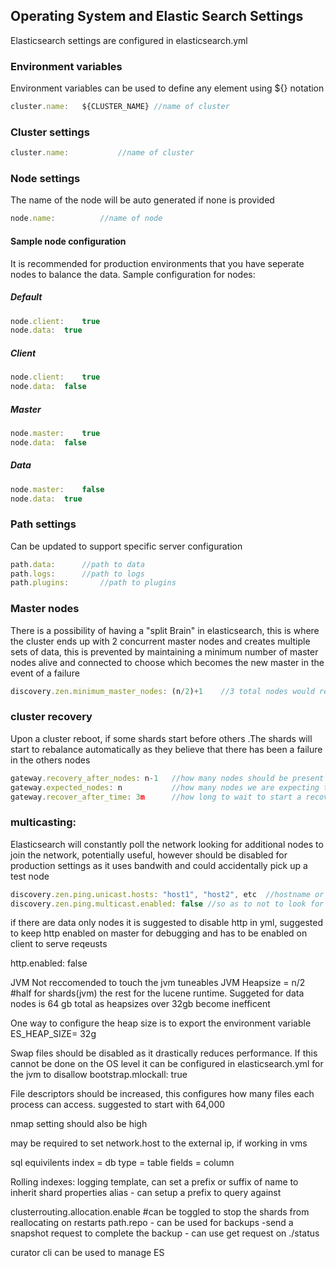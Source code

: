 ## Operating System and Elastic Search Settings

Elasticsearch settings are configured in elasticsearch.yml

### Environment variables
Environment variables can be used to define any element using ${} notation
```javascript
cluster.name:	${CLUSTER_NAME} //name of cluster
```

### Cluster settings
```javascript
cluster.name:			//name of cluster
```

### Node settings
The name of the node will be auto generated if none is provided
```javascript
node.name:			//name of node
```

#### Sample node configuration
It is recommended for production environments that you have seperate nodes to balance the data. Sample configuration for nodes:

##### Default
```javascript
node.client:	true
node.data:	true
```

##### Client
```javascript
node.client:	true
node.data:	false
```

##### Master
```javascript
node.master:	true
node.data:	false
```

##### Data
```javascript
node.master:	false
node.data: 	true
```

### Path settings
Can be updated to support specific server configuration
```javascript
path.data:		//path to data
path.logs:		//path to logs
path.plugins:		//path to plugins
```

### Master nodes
There is a possibility of having a "split Brain" in elasticsearch, this is where the cluster ends up with 2 concurrent master nodes and creates multiple sets of data, this is prevented by maintaining a minimum number of master nodes alive and connected to choose which becomes the new master in the event of a failure 
```javascript
discovery.zen.minimum_master_nodes: (n/2)+1    //3 total nodes would requrie 2 minimum 
```

### cluster recovery
Upon a cluster reboot, if some shards start before others .The shards will start to rebalance automatically as they believe that there has been a failure in the others nodes
```javascript
gateway.recovery_after_nodes: n-1  	//how many nodes should be present before a recovery begins 
gateway.expected_nodes: n 			//how many nodes we are expecting total in a cluster 
gateway.recover_after_time: 3m 		//how long to wait to start a recovery if not all nodes are present 
```

### multicasting:
Elasticsearch will constantly poll the network looking for additional nodes to join the network, potentially useful, however should be disabled for production settings as it uses bandwith and could accidentally pick up a test node 
```javascript
discovery.zen.ping.unicast.hosts: "host1", "host2", etc  //hostname or ip
discovery.zen.ping.multicast.enabled: false //so as to not to look for additional nodes 
```

if there are data only nodes it is suggested to disable http in yml, suggested to keep http enabled on master for debugging and has to be enabled on client to serve reqeusts

http.enabled: false 
 
JVM
Not reccomended to touch the jvm tuneables 
JVM Heapsize = n/2 #half for shards(jvm) the rest for the lucene runtime. Suggeted for data nodes is 64 gb total as heapsizes over 32gb become inefficent

One way to configure the heap size is to export the environment variable ES_HEAP_SIZE= 32g 

Swap files should be disabled as it drastically reduces performance. If this cannot be done on the OS level it can be configured in elasticsearch.yml for the jvm to disallow
bootstrap.mlockall: true  

File descriptors should be increased, this configures how many files each process can access. suggested to start with 64,000

nmap setting should also be high

may be required to set network.host to the external ip, if working in vms


sql equivilents
index = db
type = table 
fields = column

Rolling indexes: logging 
template, can set a prefix or suffix of name to inherit shard properties
alias - can setup a prefix to query against 

clusterrouting.allocation.enable #can be toggled to stop the shards from reallocating on restarts
path.repo - can be used for backups -send a snapshot request to complete the backup - can use get request on ./status 

curator cli can be used to manage ES